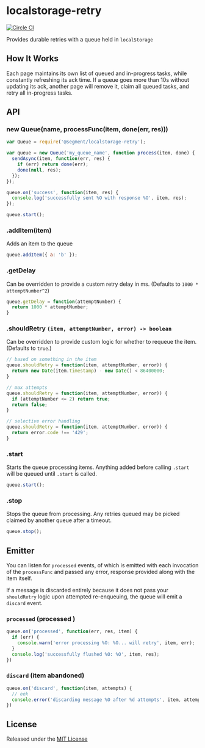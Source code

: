 
# localstorage-retry
[![Circle CI](https://circleci.com/gh/segmentio/localstorage-retry.svg?style=shield&circle-token=26daea4c3c8e5645f15841fdda51f14386bc5302)](https://circleci.com/gh/segmentio/localstorage-retry)

Provides durable retries with a queue held in `localStorage`

## How It Works

Each page maintains its own list of queued and in-progress tasks, while constantly refreshing its ack time. If a queue goes more than 10s without updating its ack, another page will remove it, claim all queued tasks, and retry all in-progress tasks.

## API

### new Queue(name, processFunc(item, done(err, res)))

```javascript
var Queue = require('@segment/localstorage-retry');

var queue = new Queue('my_queue_name', function process(item, done) {
  sendAsync(item, function(err, res) {
    if (err) return done(err);
    done(null, res);
  });
});

queue.on('success', function(item, res) {
  console.log('successfully sent %O with response %O', item, res);
});

queue.start();
```

### .addItem(item)

Adds an item to the queue

```javascript
queue.addItem({ a: 'b' });
```

### .getDelay

Can be overridden to provide a custom retry delay in ms. (Defaults to `1000 * attemptNumber^2`)

```javascript
queue.getDelay = function(attemptNumber) {
  return 1000 * attemptNumber;
}
```

### .shouldRetry `(item, attemptNumber, error) -> boolean`

Can be overridden to provide custom logic for whether to requeue the item. (Defaults to `true`.)

```javascript
// based on something in the item
queue.shouldRetry = function(item, attemptNumber, error)) {
  return new Date(item.timestamp) - new Date() < 86400000;
}

// max attempts
queue.shouldRetry = function(item, attemptNumber, error)) {
  if (attemptNumber <= 2) return true;
  return false;
}

// selective error handling
queue.shouldRetry = function(item, attemptNumber, error)) {
  return error.code !== '429';
}
```

### .start

Starts the queue processing items. Anything added before calling `.start` will be queued until `.start` is called.

```javascript
queue.start();
```

### .stop

Stops the queue from processing. Any retries queued may be picked claimed by another queue after a timeout.

```javascript
queue.stop();
```

## Emitter

You can listen for `processed` events, of which is emitted with each invocation of the `processFunc` and passed any error, response provided along with the item itself. 

If a message is discarded entirely because it does not pass your `shouldRetry` logic upon attempted re-enqueuing, the queue will emit a `discard` event.

### `processed` (processed )

```javascript
queue.on('processed', function(err, res, item) {
  if (err) {
    console.warn('error processing %O: %O... will retry', item, err);
  } 
  console.log('successfully flushed %O: %O', item, res);
})
```

### `discard` (item abandoned)

```javascript
queue.on('discard', function(item, attempts) {
  // eek
  console.error('discarding message %O after %d attempts', item, attempts);
})
```

###

## License

Released under the [MIT License](LICENSE)
